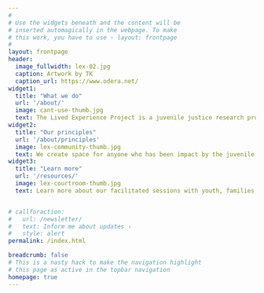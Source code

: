 ```yaml
---
#
# Use the widgets beneath and the content will be
# inserted automagically in the webpage. To make
# this work, you have to use › layout: frontpage
#
layout: frontpage
header:
  image_fullwidth: lex-02.jpg
  caption: Artwork by TK
  caption_url: https://www.odera.net/
widget1:
  title: "What we do"
  url: '/about/'
  image: cant-use-thumb.jpg
  text: The Lived Experience Project is a juvenile justice research project that centers the lived experiences of system impacted youth and their families. Our facilitation provides a unique opportunity to reflect, review, and reassess how we work with and support youth who are impacted by various systems, as well as how we support their families. Our facilitations are crafted utilizing actual data provided by system impacted youth, adults who were system impacted as youth, as well as their families.
widget2:
  title: "Our principles"
  url: '/about/principles'
  image: lex-community-thumb.jpg
  text: We create space for anyone who has been impact by the juvenile justice system. We honor the inherent goodness in all individuals, despite the harm they may be responsible for. Our work recognizes and draws upon the ever-growing body of scientific knowledge about the behaviors and capacities of children and adolescents. Our work seeks to reduce the harm and trauma that children, youth, and families experience within the juvenile justice system and at its edges.
widget3:
  title: "Learn more"
  url: '/resources/'
  image: lex-courtroom-thumb.jpg
  text: Learn more about our facilitated sessions with youth, families, and people working every day in the juvenile justice system; sign up for one of those sessions or for our mailing list; learn about our interviews with youth and familes; and read what's new on our blog. The Lived Experience Project is an Omaha-based project that focuses on the Douglas County juvenile justice system and the state-level policies and practices impacting Douglas County youth.


# callforaction:
#   url: /newsletter/
#   text: Inform me about updates ›
#   style: alert
permalink: /index.html

breadcrumb: false
# This is a nasty hack to make the navigation highlight
# this page as active in the topbar navigation
homepage: true
---
```

